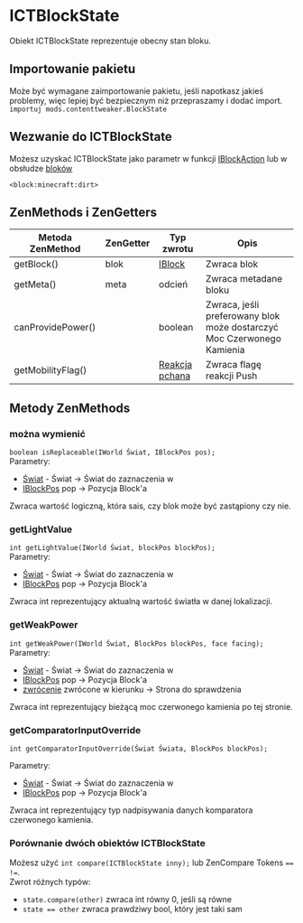 # ICTBlockState

Obiekt ICTBlockState reprezentuje obecny stan bloku.

## Importowanie pakietu

Może być wymagane zaimportowanie pakietu, jeśli napotkasz jakieś problemy, więc lepiej być bezpiecznym niż przepraszamy i dodać import.  
`importuj mods.contenttweaker.BlockState`

## Wezwanie do ICTBlockState

Możesz uzyskać ICTBlockState jako parametr w funkcji [IBlockAction](/Mods/ContentTweaker/Vanilla/Advanced_Functionality/Functions/IBlockAction/) lub w obsłudze [bloków](/Mods/ContentTweaker/Vanilla/Brackets/Bracket_Blocks/)

`<block:minecraft:dirt>`

## ZenMethods i ZenGetters

| Metoda ZenMethod  | ZenGetter | Typ zwrotu                                                               | Opis                                                                   |
| ----------------- | --------- | ------------------------------------------------------------------------ | ---------------------------------------------------------------------- |
| getBlock()        | blok      | [IBlock](/Vanilla/Blocks/IBlock/)                                        | Zwraca blok                                                            |
| getMeta()         | meta      | odcień                                                                   | Zwraca metadane bloku                                                  |
| canProvidePower() |           | boolean                                                                  | Zwraca, jeśli preferowany blok może dostarczyć Moc Czerwonego Kamienia |
| getMobilityFlag() |           | [Reakcja pchana](/Mods/ContentTweaker/Vanilla/Types/Block/PushReaction/) | Zwraca flagę reakcji Push                                              |

## Metody ZenMethods

### można wymienić

`boolean isReplaceable(IWorld Świat, IBlockPos pos);`  
Parametry:

- [Świat](/Mods/ContentTweaker/Vanilla/Types/World/IWorld/) - Świat → Świat do zaznaczenia w
- [IBlockPos](/Mods/ContentTweaker/Vanilla/Types/Block/IBlockPos/) pop → Pozycja Block'a

Zwraca wartość logiczną, która sais, czy blok może być zastąpiony czy nie.

### getLightValue

`int getLightValue(IWorld Świat, blockPos blockPos);`  
Parametry:

- [Świat](/Mods/ContentTweaker/Vanilla/Types/World/IWorld/) - Świat → Świat do zaznaczenia w
- [IBlockPos](/Mods/ContentTweaker/Vanilla/Types/Block/IBlockPos/) pop → Pozycja Block'a

Zwraca int reprezentujący aktualną wartość światła w danej lokalizacji.

### getWeakPower

`int getWeakPower(IWorld Świat, BlockPos blockPos, face facing);`  
Parametry:

- [Świat](/Mods/ContentTweaker/Vanilla/Types/World/IWorld/) - Świat → Świat do zaznaczenia w
- [IBlockPos](/Mods/ContentTweaker/Vanilla/Types/Block/IBlockPos/) pop → Pozycja Block'a
- [zwrócenie](/Mods/ContentTweaker/Vanilla/Types/Block/Facing/) zwrócone w kierunku → Strona do sprawdzenia

Zwraca int reprezentujący bieżącą moc czerwonego kamienia po tej stronie.

### getComparatorInputOverride

`int getComparatorInputOverride(Świat Świata, BlockPos blockPos);`

Parametry:

- [Świat](/Mods/ContentTweaker/Vanilla/Types/World/IWorld/) - Świat → Świat do zaznaczenia w
- [IBlockPos](/Mods/ContentTweaker/Vanilla/Types/Block/IBlockPos/) pop → Pozycja Block'a

Zwraca int reprezentujący typ nadpisywania danych komparatora czerwonego kamienia.

### Porównanie dwóch obiektów ICTBlockState

Możesz użyć `int compare(ICTBlockState inny);` lub ZenCompare Tokens `==` `!=`.  
Zwrot różnych typów:

- `state.compare(other)` zwraca int równy 0, jeśli są równe
- `state == other` zwraca prawdziwy bool, który jest taki sam
